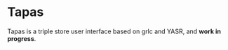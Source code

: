 Tapas
=====

Tapas is a triple store user interface based on grlc and YASR, and
**work in progress**.
